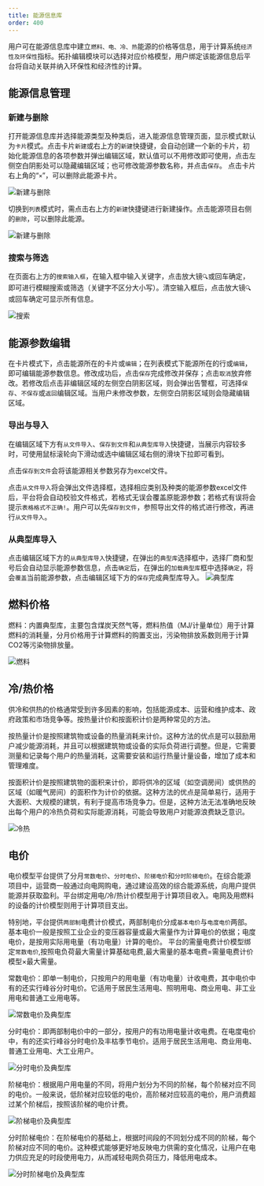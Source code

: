 ```yaml
---
title: 能源信息库
order: 400
---
```


用户可在能源信息库中建立`燃料、电、冷、热`能源的价格等信息，用于计算系统`经济性及环保性`指标。拓扑编辑模块可以选择对应价格模型，用户绑定该能源信息后平台将自动关联并纳入环保性和经济性的计算。

## 能源信息管理

### 新建与删除

打开能源信息库并选择能源类型及种类后，进入能源信息管理页面，显示模式默认为`卡片`模式。点击卡片`新建`或右上方的`新建`快捷键，会自动创建一个新的卡片，初始化能源信息的各项参数并弹出编辑区域，默认值可以不用修改即可使用，点击左侧空白阴影处可以隐藏编辑区域；也可修改能源参数名称，并点击`保存`。
点击卡片右上角的“`×`”，可以删除此能源卡片。

![新建与删除](./建模仿真-1能源-新建.png "新建与删除")

切换到`列表`模式时，需点击右上方的`新建`快捷键进行新建操作。点击能源项目右侧的`删除`，可以删除此能源。

![新建与删除](./建模仿真-1能源-新建1.png "新建与删除")

### 搜索与筛选

在页面右上方的`搜索输入框`，在输入框中输入关键字，点击放大镜`🔍`或回车确定，即可进行模糊搜索或筛选（关键字不区分大小写）。清空输入框后，点击放大镜`🔍`或回车确定可显示所有信息。


![搜索](./建模仿真-1能源-搜索.png "搜索")

## 能源参数编辑

在卡片模式下，点击能源所在的卡片或`编辑`；在列表模式下能源所在的行或`编辑`，即可编辑能源参数信息。修改成功后，点击`保存`完成修改并保存；点击`取消`放弃修改。若修改后点击非编辑区域的左侧空白阴影区域，则会弹出告警框，可选择`保存`、`不保存`或`返回`编辑区域。当用户未修改参数，左侧空白阴影区域则会隐藏编辑区域。

### 导出与导入
在编辑区域下方有`从文件导入`、`保存到文件`和`从典型库导入`快捷键，当展示内容较多时，可使用鼠标滚轮向下滑动或选中编辑区域右侧的滑块下拉即可看到。

点击`保存到文件`会将该能源相关参数另存为excel文件。

点击`从文件导入`将会弹出文件选择框，选择相应类别及种类的能源参数excel文件后，平台将会自动校验文件格式，若格式无误会覆盖原能源参数；若格式有误将会提示`表格格式不正确!`。用户可以先`保存到文件`，参照导出文件的格式进行修改，再进行`从文件导入`。

### 从典型库导入
点击编辑区域下方的`从典型库导入`快捷键，在弹出的`典型库`选择框中，选择厂商和型号后会自动显示能源参数信息，点击`确定`后，在弹出的`加载典型库`框中选择`确定`，将会`覆盖`当前能源参数，点击编辑区域下方的`保存`完成典型库导入。
![典型库](./建模仿真-1能源-典型库.png "典型库")


## 燃料价格

燃料：内置典型库，主要包含煤炭天然气等，燃料热值（MJ/计量单位）用于计算燃料的消耗量，分月价格用于计算燃料的购置支出，污染物排放系数则用于计算CO2等污染物排放量。

![燃料](./建模仿真-1能源-燃料.png "燃料")

## 冷/热价格
供冷和供热的价格通常受到许多因素的影响，包括能源成本、运营和维护成本、政府政策和市场竞争等。按热量计价和按面积计价是两种常见的方法。

按热量计价是按照建筑物或设备的热量消耗来计价。这种方法的优点是可以鼓励用户减少能源消耗，并且可以根据建筑物或设备的实际负荷进行调整。但是，它需要测量和记录每个用户的热量消耗，这需要安装和运行热量计量设备，增加了成本和管理难度。

按面积计价是按照建筑物的面积来计价，即将供冷的区域（如空调房间）或供热的区域（如暖气房间）的面积作为计价的依据。这种方法的优点是简单易行，适用于大面积、大规模的建筑，有利于提高市场竞争力。但是，这种方法无法准确地反映出每个用户的冷热负荷和实际能源消耗，可能会导致用户对能源浪费缺乏意识。

![冷热](./建模仿真-1能源-冷热.png "冷热")

## 电价

电价模型平台提供了分月`常数电价`、`分时电价`、`阶梯电价`和`分时阶梯电价`。在综合能源项目中，运营商一般通过向电网购电，通过建设高效的综合能源系统，向用户提供能源并获取盈利。平台绑定用电/冷/热计价模型用于计算项目收入。电网及用燃料的设备的计价模型则用于计算项目支出。

特别地，平台提供`两部制`电费计价模式，两部制电价分成`基本电价`与`电度电价`两部。基本电价一般是按照工业企业的变压器容量或最大需量作为计算电价的依据；电度电价，是按用实际用电量（有功电量）计算的电价。
平台的需量电费计价模型绑定`常数电价`,按照电负荷最大需量计算基础电费,最大需量的基本电费=需量电费计价模型×最大需量。

常数电价：即单一制电价，只按用户的用电量（有功电量）计收电费，其中电价中有的还实行峰谷分时电价。它适用于居民生活用电、照明用电、商业用电、非工业用电和普通工业用电等。

![常数电价及典型库](./建模仿真-1能源-常数电价及典型库.png "常数电价及典型库")

分时电价：即两部制电价中的一部分，按用户的有功用电量计收电费。在电度电价中，有的还实行峰谷分时电价及丰枯季节电价。适用于居民生活用电、商业用电、普通工业用电、大工业用户。

![分时电价及典型库](./建模仿真-1能源-分时电价及典型库.png "分时电价及典型库")

阶梯电价：根据用户用电量的不同，将用户划分为不同的阶梯，每个阶梯对应不同的电价。一般来说，低阶梯对应较低的电价，高阶梯对应较高的电价，用户消费超过某个阶梯后，按照该阶梯的电价计费。

![阶梯电价及典型库](./建模仿真-1能源-阶梯电价及典型库.png "阶梯电价及典型库")

分时阶梯电价：在阶梯电价的基础上，根据时间段的不同划分成不同的阶梯，每个阶梯对应不同的电价。这种模式能够更好地反映电力供需的变化情况，让用户在电力供应充足的时段使用电力，从而减轻电网负荷压力，降低用电成本。

![分时阶梯电价及典型库](./建模仿真-1能源-分时阶梯电价及典型库.png "分时阶梯电价及典型库")